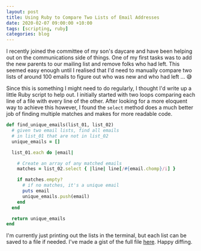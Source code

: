 ```yaml
---
layout: post
title: Using Ruby to Compare Two Lists of Email Addresses
date: 2020-02-07 09:00:00 +10:00
tags: [scripting, ruby]
categories: blog
---
```


I recently joined the committee of my son's daycare and have been helping out on the communications side of things. One of my first tasks was to add the new parents to our mailing list and remove folks who had left. This seemed easy enough until I realised that I'd need to manually compare two lists of around 100 emails to figure out who was new and who had left ... 😅

Since this is something I might need to do regularly, I thought I'd write up a little Ruby script to help out. I initially started with two loops comparing each line of a file with every line of the other. After looking for a more eloquent way to achieve this however, I found the `select` method does a much better job of finding multiple matches and makes for more readable code.

```ruby
def find_unique_emails(list_01, list_02)
  # given two email lists, find all emails
  # in list_01 that are not in list_02
  unique_emails = []

  list_01.each do |email|

    # Create an array of any matched emails
    matches = list_02.select { |line| line[/#{email.chomp}/i] }

    if matches.empty?
      # if no matches, it's a unique email
      puts email
      unique_emails.push(email)
    end
  end

  return unique_emails
end
```

I'm currently just printing out the lists in the terminal, but each list can be saved to a file if needed. I've made a gist of the full file [here](https://gist.github.com/aaronmoodie/b8e3b40c639b7ffb2c9af4e04e369edc). Happy diffing.
